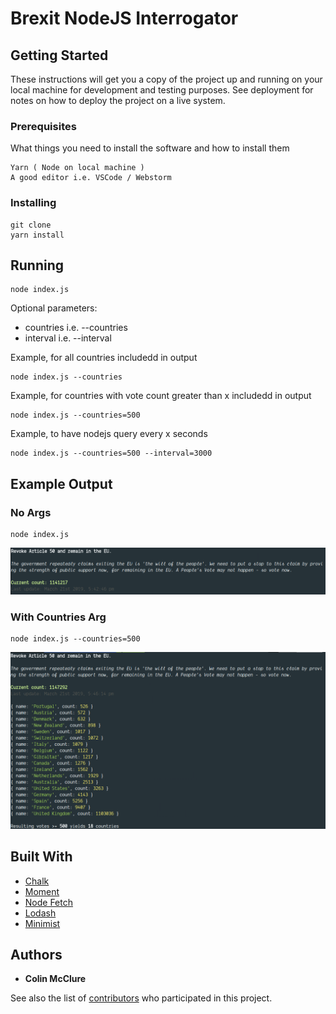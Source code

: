 # Brexit NodeJS Interrogator

## Getting Started

These instructions will get you a copy of the project up and running on your local machine for development and testing purposes. See deployment for notes on how to deploy the project on a live system.

### Prerequisites

What things you need to install the software and how to install them

```
Yarn ( Node on local machine )
A good editor i.e. VSCode / Webstorm
```

### Installing

```
git clone
yarn install
```
## Running

```
node index.js 
```

Optional parameters:
- countries i.e. --countries
- interval i.e. --interval


Example, for all countries includedd in output
```
node index.js --countries
```

Example, for countries with vote count greater than x includedd in output
```
node index.js --countries=500
```

Example, to have nodejs query every x seconds
```
node index.js --countries=500 --interval=3000
```

## Example Output

### No Args
```
node index.js
```
![alt](/examples/Example-1-no-args.png)

### With Countries Arg
```
node index.js --countries=500
```
![alt](/examples/Example2-countries-arg.png)

## Built With

* [Chalk](https://momentjs.com/)
* [Moment](https://momentjs.com/)
* [Node Fetch](https://www.npmjs.com/package/node-fetch)
* [Lodash](https://lodash.com/)
* [Minimist](https://www.npmjs.com/package/minimist)

## Authors

* **Colin McClure**

See also the list of [contributors](https://github.com/your/project/contributors) who participated in this project.

